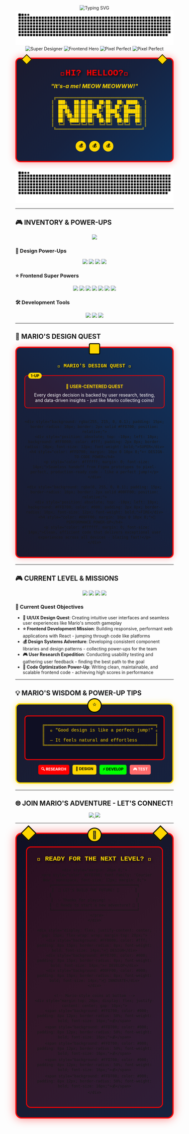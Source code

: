 <!-- Super Mario Pixel Art Banner -->
<div align="center">
  <img src="https://readme-typing-svg.herokuapp.com?font=Fira+Code&size=35&duration=3000&pause=1000&color=FF0000&center=true&vCenter=true&width=600&lines=🍄+DESIGN+DEVELOPER+🍄;🎮+UI/UX+DESIGNER+🎮;⭐+CREATING+DIGITAL+WORLDS+⭐;🚀+FRONTEND+DEVELOPER+🚀" alt="Typing SVG" />
</div>

<div align="center">
  <img src="https://raw.githubusercontent.com/platane/snk/output/github-contribution-grid-snake-dark.svg" alt="Snake animation" />
</div>

<div align="center">
  <img src="https://img.shields.io/badge/🍄-PROTOTYPE-FF0000?style=for-the-badge&labelColor=000000&color=FF0000" alt="Super Designer" />
  <img src="https://img.shields.io/badge/⭐-MOCKUPS-FFD700?style=for-the-badge&labelColor=000000&color=FFD700" alt="Frontend Hero" />
  <img src="https://img.shields.io/badge/🎮-TEMPLATE-00FF00?style=for-the-badge&labelColor=000000&color=00FF00" alt="Pixel Perfect" />
  <img src="https://img.shields.io/badge/🧨-Wireframes-00FF00?style=for-the-badge&labelColor=000000&color=00FFFF" alt="Pixel Perfect" />
</div>

<div align="center" style="background: linear-gradient(135deg, #1a1a2e, #16213e, #0f3460); padding: 30px; border-radius: 15px; border: 4px solid #FF0000; margin: 20px 0; box-shadow: 0 0 25px rgba(255, 0, 0, 0.4); position: relative;">
  <!-- Mario-style blocks -->
  <div style="position: absolute; top: -10px; left: 20px; width: 20px; height: 20px; background: #FFD700; border: 2px solid #000; transform: rotate(45deg);"></div>
  <div style="position: absolute; top: -10px; right: 20px; width: 20px; height: 20px; background: #FFD700; border: 2px solid #000; transform: rotate(45deg);"></div>
  
  <h1 style="color: #FF0000; text-shadow: 3px 3px 6px rgba(0, 0, 0, 0.8); margin: 0; font-family: 'Courier New', monospace;">🍄HI? HELLOO?🍄</h1>
  <p style="color: #FFD700; font-size: 18px; margin: 15px 0 0 0; font-weight: bold;"><em>"It's-a me! MEOW MEOWWW!"</em></p>
  
  <div style="margin-top: 20px;">
    <pre style="color: #FFD700; font-family: 'Courier New', monospace; font-size: 12px; line-height: 1.2;">
    ╔══════════════════════════════════════╗
    ║  ███╗   ██╗██╗██╗  ██╗██╗  ██╗ █████╗  ║
    ║  ████╗  ██║██║██║ ██╔╝██║ ██╔╝██╔══██╗ ║
    ║  ██╔██╗ ██║██║█████╔╝ █████╔╝ ███████║ ║
    ║  ██║╚██╗██║██║██╔═██╗ ██╔═██╗ ██╔══██║ ║
    ║  ██║ ╚████║██║██║  ██╗██║  ██╗██║  ██║ ║
    ║  ╚═╝  ╚═══╝╚═╝╚═╝  ╚═╝╚═╝  ╚═╝╚═╝  ╚═╝ ║
    ╚══════════════════════════════════════╝
    </pre>
  </div>
  
  <!-- Mario-style coins -->
  <div style="margin-top: 15px; display: flex; justify-content: center; gap: 10px;">
    <span style="background: #FFD700; color: #000; padding: 5px 10px; border-radius: 50%; font-weight: bold;">💰</span>
    <span style="background: #FFD700; color: #000; padding: 5px 10px; border-radius: 50%; font-weight: bold;">💰</span>
    <span style="background: #FFD700; color: #000; padding: 5px 10px; border-radius: 50%; font-weight: bold;">💰</span>
  </div>
</div>

<div align="center">
  <img src="https://raw.githubusercontent.com/platane/snk/output/github-contribution-grid-snake-dark.svg" alt="Snake animation" />
</div>

---

## 🎮 INVENTORY & POWER-UPS
<div align="center">
  <img src="https://skillicons.dev/icons?i=react,vue,tailwind,css,figma,js,ts,html,vite,git,nodejs&theme=dark" />
</div>

### 🍄 Design Power-Ups
<div align="center">
  <img src="https://img.shields.io/badge/🎨-Figma-F24E1E?style=for-the-badge&logo=figma&logoColor=white&labelColor=000000" />
  <img src="https://img.shields.io/badge/⭐-Adobe_Photoshop-FF61F5?style=for-the-badge&logo=adobe-xd&logoColor=white&labelColor=000000" />
  <img src="https://img.shields.io/badge/💰-Canva-F7B500?style=for-the-badge&logo=sketch&logoColor=white&labelColor=000000" />
  <img src="https://img.shields.io/badge/🚀-Illustrator-FF6B6B?style=for-the-badge&logo=principle&logoColor=white&labelColor=000000" />
</div>

### ⭐ Frontend Super Powers
<div align="center">
  <img src="https://img.shields.io/badge/🍄-React-61DAFB?style=for-the-badge&logo=react&logoColor=black&labelColor=000000" />
  <img src="https://img.shields.io/badge/⭐-Vue.js-4FC08D?style=for-the-badge&logo=vue.js&logoColor=white&labelColor=000000" />
  <img src="https://img.shields.io/badge/💰-JavaScript-F7DF1E?style=for-the-badge&logo=javascript&logoColor=black&labelColor=000000" />
  <img src="https://img.shields.io/badge/🚀-TypeScript-007ACC?style=for-the-badge&logo=typescript&logoColor=white&labelColor=000000" />
  <img src="https://img.shields.io/badge/🎮-HTML5-E34F26?style=for-the-badge&logo=html5&logoColor=white&labelColor=000000" />
  <img src="https://img.shields.io/badge/🍄-CSS3-1572B6?style=for-the-badge&logo=css3&logoColor=white&labelColor=000000" />
  <img src="https://img.shields.io/badge/⭐-Tailwind-38B2AC?style=for-the-badge&logo=tailwind-css&logoColor=white&labelColor=000000" />
</div>

### 🛠️ Development Tools
<div align="center">
  <img src="https://img.shields.io/badge/🎮-Git-F05032?style=for-the-badge&logo=git&logoColor=white&labelColor=000000" />
  <img src="https://img.shields.io/badge/🍄-Vite-646CFF?style=for-the-badge&logo=vite&logoColor=white&labelColor=000000" />
  <img src="https://img.shields.io/badge/💰-VS_Code-007ACC?style=for-the-badge&logo=visual-studio-code&logoColor=white&labelColor=000000" />
</div>

---

## 🍄 MARIO'S DESIGN QUEST
<div align="center" style="background: linear-gradient(45deg, #1a1a2e, #16213e, #0f3460); padding: 25px; border-radius: 15px; border: 4px solid #FF0000; margin: 20px 0; box-shadow: 0 0 20px rgba(255, 0, 0, 0.3); position: relative;">
  <!-- Mario-style question blocks -->
  <div style="position: absolute; top: -15px; left: 50%; transform: translateX(-50%); width: 30px; height: 30px; background: #FFD700; border: 3px solid #000; border-radius: 5px;"></div>
  
  <h3 style="color: #FFD700; text-shadow: 2px 2px 4px rgba(0, 0, 0, 0.8); margin-bottom: 20px; font-family: 'Courier New', monospace;">🍄 MARIO'S DESIGN QUEST 🍄</h3>
  
  <div style="display: grid; grid-template-columns: repeat(auto-fit, minmax(250px, 1fr)); gap: 20px; margin-top: 20px;">
    <div style="background: rgba(255, 0, 0, 0.1); padding: 15px; border-radius: 10px; border: 2px solid #FF0000; position: relative;">
      <div style="position: absolute; top: -10px; left: 10px; background: #FFD700; color: #000; padding: 2px 8px; border-radius: 10px; font-size: 12px; font-weight: bold;">1-UP</div>
      <h4 style="color: #FFD700; margin: 10px 0 10px 0;">🎯 USER-CENTERED QUEST</h4>
      <p style="color: #ffffff; margin: 0; font-size: 14px;">Every design decision is backed by user research, testing, and data-driven insights - just like Mario collecting coins!</p>
    </div>
    
    <div style="background: rgba(255, 215, 0, 0.1); padding: 15px; border-radius: 10px; border: 2px solid #FFD700; position: relative;">
      <div style="position: absolute; top: -10px; left: 10px; background: #FF0000; color: #fff; padding: 2px 8px; border-radius: 10px; font-size: 12px; font-weight: bold;">SUPER</div>
      <h4 style="color: #FFD700; margin: 10px 0 10px 0;">⚡ DESIGN-TO-CODE POWER</h4>
      <p style="color: #ffffff; margin: 0; font-size: 14px;">Seamless handoff from Figma prototypes to pixel-perfect, production-ready code - like a perfect jump!</p>
    </div>
    
    <div style="background: rgba(0, 255, 0, 0.1); padding: 15px; border-radius: 10px; border: 2px solid #00FF00; position: relative;">
      <div style="position: absolute; top: -10px; left: 10px; background: #FFD700; color: #000; padding: 2px 8px; border-radius: 10px; font-size: 12px; font-weight: bold;">FIRE</div>
      <h4 style="color: #00FF00; margin: 10px 0 10px 0;">🚀 PERFORMANCE POWER-UP</h4>
      <p style="color: #ffffff; margin: 0; font-size: 14px;">Clean, efficient code that delivers exceptional user experiences across all devices - blazing fast!</p>
    </div>
  </div>
</div>

---

## 🎮 CURRENT LEVEL & MISSIONS
<div align="center">
  <img src="https://img.shields.io/badge/🍄-Designing_UI_Levels_in_Figma-FF0000?style=for-the-badge&labelColor=000000" />
  <img src="https://img.shields.io/badge/⭐-Building_React_Power_Ups-FFD700?style=for-the-badge&labelColor=000000" />
  <img src="https://img.shields.io/badge/💰-Creating_Design_Systems-00FF00?style=for-the-badge&labelColor=000000" />
  <img src="https://img.shields.io/badge/🚀-Mobile_First_Adventure-FF6B6B?style=for-the-badge&labelColor=000000" />
</div>

### 🎯 Current Quest Objectives
- **🍄 UI/UX Design Quest**: Creating intuitive user interfaces and seamless user experiences like Mario's smooth gameplay
- **⭐ Frontend Development Mission**: Building responsive, performant web applications with React - jumping through code like platforms
- **💰 Design Systems Adventure**: Developing consistent component libraries and design patterns - collecting power-ups for the team
- **🎮 User Research Expedition**: Conducting usability testing and gathering user feedback - finding the best path to the goal
- **🚀 Code Optimization Power-Up**: Writing clean, maintainable, and scalable frontend code - achieving high scores in performance

---


## 💡 MARIO'S WISDOM & POWER-UP TIPS
<div align="center" style="background: linear-gradient(135deg, #1a1a2e, #16213e); padding: 25px; border-radius: 15px; border: 4px solid #FFD700; margin: 20px 0; box-shadow: 0 0 20px rgba(255, 215, 0, 0.4); position: relative;">
  <!-- Mario-style star -->
  <div style="position: absolute; top: -20px; left: 50%; transform: translateX(-50%); width: 40px; height: 40px; background: #FFD700; border: 3px solid #000; border-radius: 50%; display: flex; align-items: center; justify-content: center; font-size: 20px;">⭐</div>
  
  <div style="background: #0f0f23; padding: 20px; border-radius: 10px; border: 3px solid #FF0000; margin-top: 10px;">
    <pre style="color: #FFD700; font-family: 'Courier New', monospace; font-size: 14px; margin: 0; text-align: center;">
    ╔══════════════════════════════════════════╗
    ║  🍄 "Good design is like a perfect jump!" 🍄 ║
    ║                                          ║
    ║  — It feels natural and effortless       ║
    ╚══════════════════════════════════════════╝
    </pre>
  </div>
  
  <div style="margin-top: 15px; display: flex; justify-content: center; gap: 10px; flex-wrap: wrap;">
    <span style="background: #FF0000; color: #fff; padding: 5px 10px; border-radius: 5px; font-size: 12px; font-weight: bold;">🔍 RESEARCH</span>
    <span style="background: #FFD700; color: #000; padding: 5px 10px; border-radius: 5px; font-size: 12px; font-weight: bold;">🎨 DESIGN</span>
    <span style="background: #00FF00; color: #000; padding: 5px 10px; border-radius: 5px; font-size: 12px; font-weight: bold;">⚡ DEVELOP</span>
    <span style="background: #FF6B6B; color: #fff; padding: 5px 10px; border-radius: 5px; font-size: 12px; font-weight: bold;">🎮 TEST</span>
  </div>
</div>

---

## 🌐 JOIN MARIO'S ADVENTURE - LET'S CONNECT!
<div align="center">
  <a href="https://www.linkedin.com/in/nikka-mendoza">
    <img src="https://img.shields.io/badge/-LinkedIn-0077B5?logo=linkedin&logoColor=white&style=for-the-badge&labelColor=000000" />
  </a>
  <a href="https://portfolio-niks-mndzz.vercel.app">
    <img src="https://img.shields.io/badge/-Portfolio-000000?logo=react&logoColor=61DAFB&style=for-the-badge&labelColor=000000" />
  </a>
</div>

---

<div align="center" style="background: linear-gradient(135deg, #0f0f23, #1a1a2e, #16213e); padding: 30px; border-radius: 20px; border: 4px solid #FF0000; margin: 30px 0; box-shadow: 0 0 30px rgba(255, 0, 0, 0.5); position: relative;">
  <!-- Mario-style castle elements -->
  <div style="position: absolute; top: -20px; left: 20px; width: 30px; height: 30px; background: #FFD700; border: 3px solid #000; transform: rotate(45deg);"></div>
  <div style="position: absolute; top: -20px; right: 20px; width: 30px; height: 30px; background: #FFD700; border: 3px solid #000; transform: rotate(45deg);"></div>
  <div style="position: absolute; top: -20px; left: 50%; transform: translateX(-50%); width: 40px; height: 40px; background: #FFD700; border: 3px solid #000; border-radius: 50%; display: flex; align-items: center; justify-content: center; font-size: 24px;">🏰</div>
  
  <div style="background: rgba(255, 0, 0, 0.1); padding: 25px; border-radius: 15px; border: 3px solid #FF0000; margin-top: 10px;">
    <h2 style="color: #FFD700; margin: 0 0 15px 0; text-shadow: 3px 3px 6px rgba(0, 0, 0, 0.8); font-family: 'Courier New', monospace;">🍄 READY FOR THE NEXT LEVEL? 🍄</h2>
    
    <div style="margin: 20px 0;">
      <pre style="color: #FFD700; font-family: 'Courier New', monospace; font-size: 12px; margin: 0;">
    ╔══════════════════════════════════════╗
    ║  🚀 LET'S BUILD THE FUTURE! 🚀       ║
    ║                                      ║
    ║  ✨ Thanks for playing! ✨           ║
    ║  🎯 Ready to start a new adventure? 🎯 ║
    ╚══════════════════════════════════════╝
      </pre>
    </div>
    
    <div style="display: flex; justify-content: center; gap: 15px; flex-wrap: wrap; margin-top: 20px;">
      <div style="background: #FF0000; color: #fff; padding: 8px 15px; border-radius: 8px; font-weight: bold; font-size: 14px;">🎨 DESIGN</div>
      <div style="background: #FFD700; color: #000; padding: 8px 15px; border-radius: 8px; font-weight: bold; font-size: 14px;">⚡ DEVELOP</div>
      <div style="background: #00FF00; color: #000; padding: 8px 15px; border-radius: 8px; font-weight: bold; font-size: 14px;">🚀 INNOVATE</div>
    </div>
    
    <!-- Mario-style coins at bottom -->
    <div style="margin-top: 20px; display: flex; justify-content: center; gap: 10px;">
      <span style="background: #FFD700; color: #000; padding: 8px 12px; border-radius: 50%; font-weight: bold; font-size: 16px;">💰</span>
      <span style="background: #FFD700; color: #000; padding: 8px 12px; border-radius: 50%; font-weight: bold; font-size: 16px;">💰</span>
      <span style="background: #FFD700; color: #000; padding: 8px 12px; border-radius: 50%; font-weight: bold; font-size: 16px;">💰</span>
      <span style="background: #FFD700; color: #000; padding: 8px 12px; border-radius: 50%; font-weight: bold; font-size: 16px;">💰</span>
      <span style="background: #FFD700; color: #000; padding: 8px 12px; border-radius: 50%; font-weight: bold; font-size: 16px;">💰</span>
    </div>
  </div>
</div>
